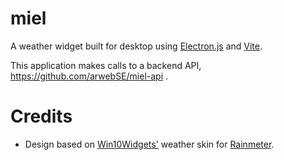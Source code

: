 # miel

A weather widget built for desktop using [Electron.js](https://www.electronjs.org/) and [Vite](https://vitejs.dev/).

This application makes calls to a backend API, https://github.com/arwebSE/miel-api .

# Credits

* Design based on [Win10Widgets'](https://github.com/tjmarkham/win10widgets) weather skin for [Rainmeter](https://www.rainmeter.net/).
